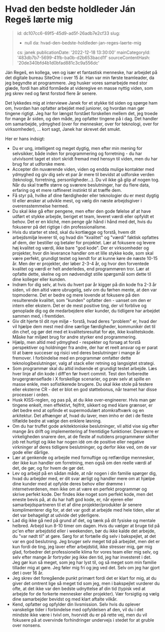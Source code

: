 Hvad den bedste holdleder Ján Regeš lærte mig
=============================================

> id: dc107cc6-69f5-45d9-ad5f-26adb7e2cf33
> slug:
> 	- null
> 	da: hvad-den-bedste-holdleder-jan-reges-laerte-mig
> 
> cs: janek
> publicationDate: '2022-12-18 13:30:00'
> mainCategoryId: '483db7b7-5699-41fb-ba0b-d2b653bacd1f'
> sourceContentHash: '20de340bfd4b1d0bfad881c3c9a556dc'

Ján Regeš, en kollega, ven og især et fantastisk menneske, har arbejdet på det digitale bureau SiteOne i over 15 år. Han var min første teamleader, da jeg begyndte at programmere. Jeg husker vores samarbejde med stor glæde, fordi han altid formåede at videregive en masse nyttig viden, som jeg skrev ned og først forstod flere år senere.

Det lykkedes mig at interviewe Janek for et stykke tid siden og spørge ham om, hvordan han opfatter arbejdet med juniorer, og hvordan man gør tingene rigtigt. Jeg har for længst forstået forskellen mellem det, jeg troede for mange år siden, og den måde, jeg opfatter tingene på i dag. Det handler om samarbejde, ydmyghed (over for mennesker, over for teknologi, over for virksomheder), ... kort sagt, Janek har skrevet det smukt.

Her er hans indsigt:

- Du er ung, intelligent og meget dygtig, men efter min mening for selvsikker, både inden for programmering og forretning - du har utvivlsomt taget et stort skridt fremad med hensyn til viden, men du har brug for at udforske mere.
- Accepter din nuværende viden, viden og endda mulige kontakter med ydmyghed og giv dig selv et par år mere til bevidst at udforske verden (teknologi, forretning, personligheder...). Du vil ikke gå glip af nogen tog. Når du skal træffe større og sværere beslutninger, har du flere data, erfaring og et mere raffineret instinkt til at træffe dem.
- Få styr på, hvilke af dine færdigheder eller teknologier du er mest dygtig til eller ønsker at udvikle mest, og vælg din næste arbejdsgiver i overensstemmelse hermed.
- Du skal ikke gå efter pengene, men efter den gode følelse af at have udført et stykke arbejde, beriget et team, leveret værdi eller opfyldt et behov. Det er en kliché, men penge går hånd i hånd med det, hvis du fokuserer på det rigtige i din professionalisme.
- Hvis du starter et sted, skal du kortlægge og forstå, hvem dit arbejdsmiljø leverer til, og hvad din "kvalitet" og "værdi" faktisk opfattes af dem, der bestiller og betaler for projektet. Lær at fokusere og levere høj kvalitet og værdi, ikke bare "god kode". Der er virksomheder og projekter, hvor din leverance handler om et lille stykke kode, som skal være perfekt, grundigt testet og kendt for at kunne køre de næste 10-15 år. Men der er projekter, der løber 2-3-4 år, og hvor den forventede kvalitet og værdi er helt anderledes, end programmøren tror. Lær at opfatte dette, skelne og om nødvendigt stille spørgsmål som dette til dine kolleger eller kunden.
- Indrøm for dig selv, at hvis du hvert par år kigger på din kode fra 2-3 år siden, vil den altid være ubrugelig, selv om du førhen mente, at den var topmoderne. Det er bedre og mere lovende at fokusere på den resulterende kvalitet, som "kunden" opfatter den - uanset om den er intern eller ekstern. Det er de mest positive ting, der vil forblive og genoplade dig og de medarbejdere eller kunder, du tidligere har arbejdet sammen med, i fremtiden.
- Giv dit hjerte til dit nye miljø - forstå, hvad deres "problem" er, hvad der vil hjælpe dem mest med dine særlige færdigheder, kommunikér det til din chef, og gør det med et kvalitetsresultat for øje, ikke kvalitetskode. Måske har miljøet brug for andre styrker end programmering.
- Hjælp, men altid med ydmyghed - respekter og forsøg at forstå perspektiver og holdninger fra andre, der har et reelt ansvar og er parat til at bære succeser og risici ved deres beslutninger i mange år fremover. I forbindelse med en programmør omfatter dette teknologibeslutninger, valg af stack eller retning og langsigtet strategi.
- Som programmør skal du altid indsende et grundigt testet arbejde. Læs hver linje af din kode i diff'en før hvert commit. Test den forberedte brugergrænseflade i X forskellige scenarier, og prøv selv at spille en masse enkle, men sofistikerede brugere. Du skal ikke stole på testere eller eksterne CR - det er blot en god støttebonus, når teamet har disse processer i orden.
- Husk KISS-reglen, og pas på, at du ikke over-engineerer. Hvis man gør tingene enkelt, men effektivt, fejlfrit, sikkert og med klare grænser, er det bedre end at opfinde et supermodulært atomkraftværk og en arkitektur. Det afhænger af, hvad du laver, men imho er det i de fleste tilfælde bedre at vælge den enklere løsning.
- Om du har truffet gode arkitektoniske beslutninger, vil altid vise sig efter mange års drift og implementering af fremtidige funktioner. Desværre er virkeligheden snarere den, at de fleste af nutidens programmører skifter job ret hurtigt og ikke har nogen idé om de positive eller negative virkninger af deres tidligere beslutninger, og derfor ikke ved, om de var gode eller dårlige.
- Lær at genkende og arbejde med fornuftige og retfærdige mennesker, der ikke kun handler om forretning, men også om den reelle værdi af det, de gør, og for hvem de gør det.
- Lev og arbejd på en sådan måde, at når nogen i din familie spørger dig, hvad du arbejder med, er dit svar ærligt og handler mere om at hjælpe dine kunder med at opfylde deres behov eller drømme i internetverdenen, men ikke om at være en perfekt programmør og skrive perfekt kode. Der findes ikke noget som perfekt kode, men det eneste bevis på, at du har haft god kode, er, når ejeren eller samarbejdspartneren til et af dine projekter/produkter år senere komplimenterer dig for, at det var godt at arbejde med hele tiden, eller at det var behageligt at udvide det yderligere.
- Lad dig ikke gå ned på grund af det, og tænk på dit fysiske og mentale helbred. Arbejd kun 8-10 timer om dagen. Hvis du vælger at bruge tid på pc'en efter arbejdstid eller i weekenden, bør du ikke kalde det arbejde, du "var nødt til" at gøre. Sørg for at fortælle dig selv i bakspejlet, at det var en god beslutning. Jeg bruger selv meget tid på arbejdet, men det er kun fordi de ting, jeg laver efter arbejdstid, ikke stresser mig, gør mig glad, forbedrer det professionelle klima for vores team eller mig selv, og selv efter mange år fortryder jeg ikke den tid, jeg har investeret i det. Jeg gør kun så meget, som jeg har lyst til, og så meget som min familie tillader mig at gøre. Jeg føler mig fri og jeg ved det. Selv om jeg har gjort det i over 16 år.
- Jeg skrev det foregående punkt primært fordi det er klart for mig, at du giver det omtrent lige så meget tid som jeg, men i bakspejlet vurderer du ofte, at det ikke var den bedste udnyttelse af din tid (typisk ved at arbejde for de forkerte mennesker eller projekter). Vær forsigtig og vælg dine samarbejder bevidst og med klart aftalte vilkår.
- Kend, opfatter og opfylder din livsmission. Selv hvis du oplever vanskelige tider i forbindelse med opfyldelsen af den, vil du i det mindste ikke være i tvivl om, hvorvidt du er på rette vej, men du vil fokusere på at overvinde forhindringer undervejs i stedet for at gruble over nonsens.
